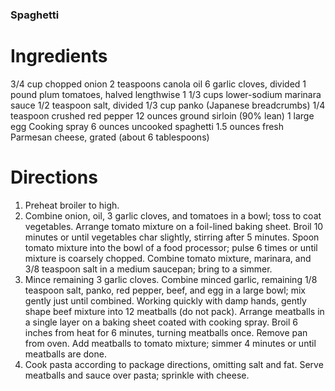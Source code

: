 ### Spaghetti

# Ingredients
3/4 cup chopped onion
2 teaspoons canola oil
6 garlic cloves, divided
1 pound plum tomatoes, halved lengthwise
1 1/3 cups lower-sodium marinara sauce
1/2 teaspoon salt, divided
1/3 cup panko (Japanese breadcrumbs)
1/4 teaspoon crushed red pepper
12 ounces ground sirloin (90% lean)
1 large egg
Cooking spray
6 ounces uncooked spaghetti
1.5 ounces fresh Parmesan cheese, grated (about 6 tablespoons)

# Directions
1. Preheat broiler to high.
2. Combine onion, oil, 3 garlic cloves, and tomatoes in a bowl; toss to coat vegetables. Arrange tomato mixture on a foil-lined baking sheet. Broil 10 minutes or until vegetables char slightly, stirring after 5 minutes. Spoon tomato mixture into the bowl of a food processor; pulse 6 times or until mixture is coarsely chopped. Combine tomato mixture, marinara, and 3/8 teaspoon salt in a medium saucepan; bring to a simmer.
3. Mince remaining 3 garlic cloves. Combine minced garlic, remaining 1/8 teaspoon salt, panko, red pepper, beef, and egg in a large bowl; mix gently just until combined. Working quickly with damp hands, gently shape beef mixture into 12 meatballs (do not pack). Arrange meatballs in a single layer on a baking sheet coated with cooking spray. Broil 6 inches from heat for 6 minutes, turning meatballs once. Remove pan from oven. Add meatballs to tomato mixture; simmer 4 minutes or until meatballs are done.
4. Cook pasta according to package directions, omitting salt and fat. Serve meatballs and sauce over pasta; sprinkle with cheese.
